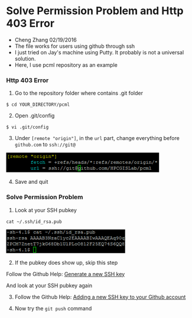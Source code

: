 # Solve Permission Problem and Http 403 Error
- Cheng Zhang 02/19/2016
- The file works for users using github through ssh
- I just tried on Jay's machine using Putty. It probably is not a universal solution.
- Here, I use pcml repository as an example

### Http 403 Error
1. Go to the repository folder where contains .git folder

  ``` 
  $ cd YOUR_DIRECTORY/pcml
  ```
2. Open .git/config

  ```
  $ vi .git/config
  ```
  
3. Under `[remote "origin"]`, in the `url` part, change everything before `github.com` to `ssh://git@`

  ![edit .git/config](https://github.com/zczcmlml/IntroGithub/blob/master/cap_.git_config.PNG)
  
4. Save and quit

### Solve Permission Problem
1. Look at your SSH pubkey
  
  ```
  cat ~/.ssh/id_rsa.pub
  ```
  
  ![show ssh pubkey](https://github.com/zczcmlml/IntroGithub/blob/master/cap_cat_key.PNG)

2. If the pubkey does show up, skip this step

  Follow the Github Help: 
  [Generate a new SSH key](https://help.github.com/articles/generating-a-new-ssh-key/)
  
  And look at your SSH pubkey again

3. Follow the Github Help:
  [Adding a new SSH key to your Github account](https://help.github.com/articles/adding-a-new-ssh-key-to-your-github-account/)

4. Now try the `git push` command 
